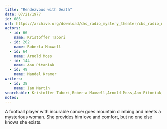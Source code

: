 ```yaml
---
title: "Rendezvous with Death"
date: 07/21/1977
id: 686
url: https://archive.org/download/cbs_radio_mystery_theater/cbs_radio_mystery_theater-0651-0700.zip/cbs_radio_mystery_theater-0651-0700%2Fcbsrmt_0686_rendezvous_with_death.mp3
actors:  
  - id: 66
    name: Kristoffer Tabori  
  - id: 202
    name: Roberta Maxwell  
  - id: 64
    name: Arnold Moss  
  - id: 144
    name: Ann Pitoniak  
  - id: 49
    name: Mandel Kramer
writers:  
  - id: 38
    name: Ian Martin
searchable: Kristoffer Tabori,Roberta Maxwell,Arnold Moss,Ann Pitoniak,Mandel Kramer Ian Martin
notes:  
---
```

A football player with incurable cancer goes mountain climbing and meets a mysterious woman. She provides him love and comfort, but no one else knows she exists.